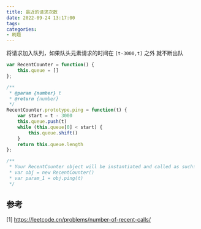 ```yaml
---
title: 最近的请求次数
date: 2022-09-24 13:17:00
tags:
categories:
- 刷题
---
```


将请求加入队列，如果队头元素请求的时间在 `[t-3000,t]` 之外 就不断出队
```javascript
var RecentCounter = function() {
    this.queue = []
};

/** 
 * @param {number} t
 * @return {number}
 */
RecentCounter.prototype.ping = function(t) {
    var start = t - 3000
    this.queue.push(t)
    while (this.queue[0] < start) {
        this.queue.shift()
    }
    return this.queue.length
};

/**
 * Your RecentCounter object will be instantiated and called as such:
 * var obj = new RecentCounter()
 * var param_1 = obj.ping(t)
 */
```


## 参考
[1] https://leetcode.cn/problems/number-of-recent-calls/